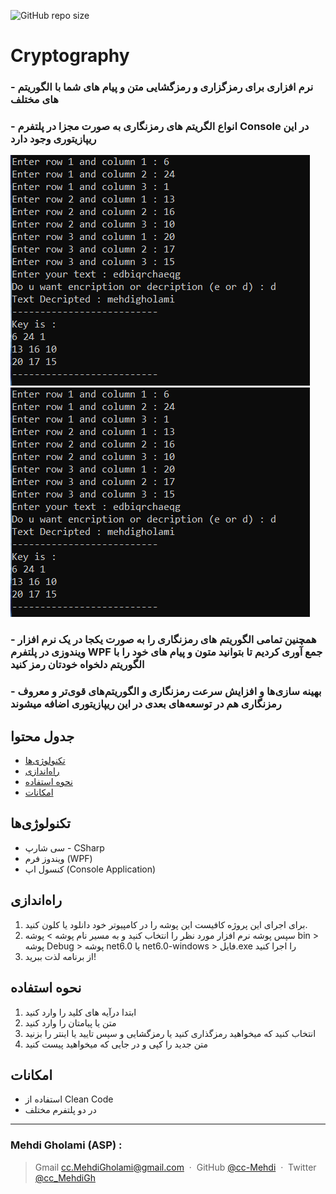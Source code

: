 ![GitHub repo size](https://img.shields.io/github/repo-size/cc-Mehdi/Cryptography)

# Cryptography
### - نرم افزاری برای رمزگزاری و رمزگشایی متن و پیام های شما با الگوریتم های مختلف
### - انواع الگریتم های رمزنگاری به صورت مجزا در پلتفرم **Console** در این ریپازیتوری وجود دارد
![Console](https://github.com/cc-Mehdi/Cryptography/blob/main/image.png) ![Console](https://github.com/cc-Mehdi/Cryptography/blob/main/image2.png)
### - همچنین تمامی الگوریتم های رمزنگاری را به صورت یکجا در یک نرم افزار ویندوزی در پلتفرم **WPF** جمع آوری کردیم تا بتوانید متون و پیام های خود را با الگوریتم دلخواه خودتان رمز کنید
### - بهینه سازی‌ها و افزایش سرعت رمزنگاری و الگوریتم‌‌های قوی‌تر و معروف‌ رمزنگاری هم در توسعه‌های بعدی در این ریپازیتوری اضافه میشوند

## جدول محتوا
* [تکنولوژی‌ها](#تکنولوژیها)
* [راه‌اندازی](#راهاندازی)
* [نحوه استفاده](#نحوه-استفاده)
* [امکانات](#امکانات)

## تکنولوژی‌ها
* سی شارپ - CSharp
* ویندوز فرم (WPF)
* کنسول اپ (Console Application)

## راه‌اندازی
1. برای اجرای این پروژه کافیست این پوشه را در کامپیوتر خود دانلود یا کلون کنید. 
2. سپس پوشه نرم افزار مورد نظر را انتخاب کنید و به مسیر نام پوشه > پوشه bin > پوشه Debug > پوشه net6.0 یا net6.0-windows > فایل.exe را اجرا کنید
4. از برنامه لذت ببرید!

## نحوه استفاده
1. ابتدا درآیه های کلید را وارد کنید
2. متن یا پیامتان را وارد کنید
3. انتخاب کنید که میخواهید رمزگذاری کنید یا رمزگشایی و سپس تایید یا اینتر را بزنید
4. متن جدید را کپی و در جایی که میخواهید پیست کنید

## امکانات
* استفاده از Clean Code
* در دو پلتفرم مختلف



---
### Mehdi Gholami (ASP) : 
> Gmail [cc.MehdiGholami@gmail.com](cc.MehdiGholami@gmail.com) &nbsp;&middot;&nbsp;
> GitHub [@cc-Mehdi](https://github.com/cc-Mehdi) &nbsp;&middot;&nbsp;
> Twitter [@cc_MehdiGh](https://twitter.com/cc_mehdigh)
